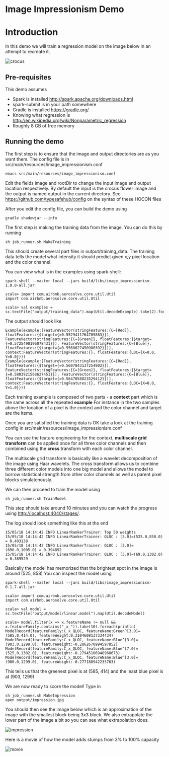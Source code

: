 Image Impressionism Demo
========================

# Introduction

In this demo we will train a regression model on the image below in an attempt to recreate it.

![crocus](crocus.jpg)

## Pre-requisites

This demo assumes

  * Spark is installed http://spark.apache.org/downloads.html
  * spark-submit is in your path somewhere
  * Gradle is installed https://gradle.org/
  * Knowing what regression is http://en.wikipedia.org/wiki/Nonparametric_regression
  * Roughly 8 GB of free memory

## Running the demo

The first step is to ensure that the image and output directories are as you want them.
The config file is in src/main/resources/image_impressionism.conf

`emacs src/main/resources/image_impressionism.conf`

Edit the fields image and rootDir to change the input image and output location respectively.
By default the input is the crocus flower image and the output is named output in the current directory.
See https://github.com/typesafehub/config on the syntax of these HOCON files

After you edit the config file, you can build the demo using

`gradle shadowjar --info`

The first step is making the training data from the image. You can do this by running

`sh job_runner.sh MakeTraining`

This should create several part files in output/training_data. The training data tells
the model what intensity it should predict given x,y pixel location and the color channel.

You can view what is in the examples using spark-shell:

```
spark-shell --master local --jars build/libs/image_impressionism-1.0.0-all.jar

scala> import com.airbnb.aerosolve.core.util.Util
import com.airbnb.aerosolve.core.util.Util

scala> val examples = sc.textFile("output/training_data").map(Util.decodeExample).take(2).foreach(println)
```

The output should look like

```
Example(example:[FeatureVector(stringFeatures:{C=[Red]}, floatFeatures:{$target={=0.5529411764705883}}), FeatureVector(stringFeatures:{C=[Green]}, floatFeatures:{$target={=0.5725490196078431}}), FeatureVector(stringFeatures:{C=[Blue]}, floatFeatures:{$target={=0.5568627450980392}})], context:FeatureVector(stringFeatures:{}, floatFeatures:{LOC={X=0.0, Y=0.0}}))
Example(example:[FeatureVector(stringFeatures:{C=[Red]}, floatFeatures:{$target={=0.5607843137254902}}), FeatureVector(stringFeatures:{C=[Green]}, floatFeatures:{$target={=0.5803921568627451}}), FeatureVector(stringFeatures:{C=[Blue]}, floatFeatures:{$target={=0.5647058823529412}})], context:FeatureVector(stringFeatures:{}, floatFeatures:{LOC={X=0.0, Y=1.0}}))
```

Each training example is composed of two parts - a **context** part which is the same across all the repeated **example**
For instance in the two samples above the location of a pixel is the context and the color channel and target are the items.

Once you are satisfied the training data is OK take a look at the training config in src/main/resources/image_impressionism.conf

You can see the feature engineering for the context, **multiscale grid transform** can be applied once for all three color channels
and then combined using the **cross** transform with each color channel.

The multiscale grid transform is basically like a wavelet decomposition of the image using Haar wavelets.
The cross transform allows us to combine three different color models into one big model and allows
the model to borrow statistical strength from other color channels as well as parent pixel blocks simulatenously.

We can then proceed to train the model using

`sh job_runner.sh TrainModel`

This step should take around 10 minutes and you can watch the progress using [http://localhost:4040/stages/](http://localhost:4040/stages/).

The log should look something like this at the end

```
15/05/18 14:14:42 INFO LinearRankerTrainer: Top 50 weights
15/05/18 14:14:42 INFO LinearRankerTrainer: QLOC : [3.0]=(525.0,858.0) = 0.403138
15/05/18 14:14:42 INFO LinearRankerTrainer: QLOC : [3.0]=(690.0,1005.0) = 0.394892
15/05/18 14:14:42 INFO LinearRankerTrainer: QLOC : [3.0]=(69.0,1302.0) = 0.389529
```

Basically the model has memorized that the brightest spot in the image is around (525, 858)
You can inspect the model using

```
spark-shell --master local --jars build/libs/image_impressionism-0.1.7-all.jar

scala> import com.airbnb.aerosolve.core.util.Util
import com.airbnb.aerosolve.core.util.Util

scala> val model = sc.textFile("output/model/linear.model").map(Util.decodeModel)

scala> model.filter(x => x.featureName != null && x.featureFamily.contains("_x_")).take(10).foreach(println)
ModelRecord(featureFamily:C_x_QLOC, featureName:Green^[3.0]=(585.0,414.0), featureWeight:0.3104608137334434)
ModelRecord(featureFamily:C_x_QLOC, featureName:Blue^[3.0]=(903.0,1299.0), featureWeight:-0.2862670994597852)
ModelRecord(featureFamily:C_x_QLOC, featureName:Blue^[7.0]=(525.0,1302.0), featureWeight:-0.27945106948968673)
ModelRecord(featureFamily:C_x_QLOC, featureName:Blue^[3.0]=(900.0,1299.0), featureWeight:-0.277188942233763)
```

This tells us that the greenest pixel is at (585, 414) and the least blue pixel is at (903, 1299)

We are now ready to score the model! Type in

```
sh job_runner.sh MakeImpression
open output/impression.jpg
```

You should then see the image below which is an approximation of the image with the smallest block being 3x3 block.
We also extrapolate the lower part of the image a bit so you can see what extrapolation does.

![impression](impression.jpg)

Here is a movie of how the model adds stumps from 3% to 100% capacity

![movie](movie.gif)
